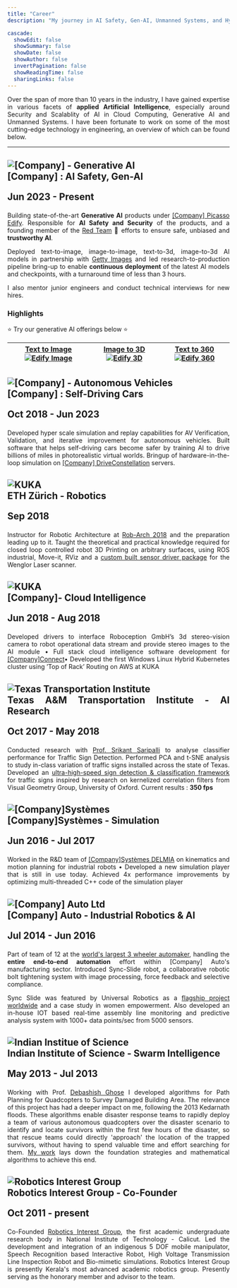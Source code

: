 ```yaml
---
title: "Career"
description: "My journey in AI Safety, Gen-AI, Unmanned Systems, and Hyperscale Cloud Infrastructure!"

cascade:
  showEdit: false
  showSummary: false
  showDate: false
  showAuthor: false
  invertPagination: false
  showReadingTime: false
  sharingLinks: false
---
```


<div style="text-align: justify">

Over the span of more than 10 years in the industry, I have gained expertise in various facets of **applied Artificial Intelligence**, especially around Security and Scalablity of AI in Cloud Computing, Generative AI and Unmanned Systems.
I have been fortunate to work on some of the most cutting-edge technology in engineering, an overview of which can be found below.
<div>

<hr></hr>

## <div class="company-header"><img src="[Company].png" alt="[Company] - Generative AI" class="logo"><div class="company-info">[Company] : AI Safety, Gen-AI<div class="company-info"><p>Jun 2023 - Present</p></div></div></div>
<div style="text-align: justify">

Building state-of-the-art **Generative AI** products under [[Company] Picasso Edify](https://www.[Company].com/en-us/gpu-cloud/picasso/).
Responsible for **AI Safety and Security** of the products, and a founding member of the [Red Team](https://research.ibm.com/blog/what-is-red-teaming-gen-AI) :triangular_flag_on_post: efforts to ensure safe, unbiased and **trustworthy AI**.

Deployed text-to-image, image-to-image, text-to-3d, image-to-3d AI models in partnership with [Getty Images](https://www.youtube.com/watch?v=wDle-HsJgwE) and
 led research-to-production pipeline bring-up to enable **continuous deployment** of the latest AI models and checkpoints, with a turnaround time of less than 3 hours.

I also mentor junior engineers and conduct technical interviews for new hires.
</div>

<h3>Highlights</h3>

:star: Try our generative AI offerings below :star:

| [Text to Image](https://build.[Company].com/gettyimages/edify-image) [![Edify Image](edify-image.webp)](https://build.[Company].com/gettyimages/edify-image)   | [Image to 3D](https://build.[Company].com/shutterstock/edify-3d) [![Edify 3D](edify-3d.webp)](https://build.[Company].com/shutterstock/edify-3d)   | [Text to 360](https://build.[Company].com/shutterstock/edify-360-hdri-early-access) [![Edify 360](edify-360.webp)](https://build.[Company].com/shutterstock/edify-360-hdri-early-access)  |
|:---:|:---:|:---:|

## <div class="company-header"><img src="[Company].png" alt="[Company] - Autonomous Vehicles" class="logo"><div class="company-info">[Company] : Self-Driving Cars<div class="company-info"><p>Oct 2018 - Jun 2023</p></div></div></div>

Developed hyper scale simulation and replay capabilities for AV Verification, Validation, and iterative improvement for autonomous vehicles.
Built software that helps self-driving cars become safer by training AI to drive billions of miles in photorealistic virtual worlds. Bringup of hardware-in-the-loop simulation on [[Company] DriveConstellation](https://techcrunch.com/2018/03/27/[Company]-debuts-new-drive-constellation-simulated-self-driving-test-system/) servers.

## <div class="company-header"><img src="ethz.png" alt="KUKA" class="logo"><div class="company-info">ETH Zürich - Robotics<div class="company-info"><p>Sep 2018</p></div></div></div>

Instructor for Robotic Architecture at [Rob-Arch 2018](https://www.robarch2018.org/clay-3d-printing-arbitrary-surfaces/) and the preparation leading up to it. 
Taught the theoretical and practical knowledge required for closed loop controlled robot 3D Printing on arbitrary surfaces, using ROS industrial, Move-it, RViz and a [custom built sensor driver package](https://github.com/codeJRV/RoboticArcitecture) for the Wenglor Laser scanner.


## <div class="company-header"><img src="kuka.png" alt="KUKA" class="logo"><div class="company-info">[Company]- Cloud Intelligence<div class="company-info"><p>Jun 2018 - Aug 2018</p></div></div></div>

Developed drivers to interface Roboception GmbH’s 3d stereo-vision camera to robot operational data stream and
provide stereo images to the AI module • Full stack cloud intelligence software development for [[Company]Connect](https://www.youtube.com/playlist?list=PLcmh-lxe_PW6ZOwDVaeaCfsOGGdD_iX33)• Developed the first Windows Linux Hybrid Kubernetes cluster using ’Top of Rack’ Routing on AWS at KUKA

## <div class="company-header"><img src="tti.png" alt="Texas Transportation Institute" class="logo"><div class="company-info">Texas A&M Transportation Institute - AI Research<div class="company-info"><p>Oct 2017 - May 2018</p></div></div></div>

Conducted research with [Prof. Srikant Saripalli](https://unmanned.tamu.edu/team/) to analyse classifier performance for Traffic Sign Detection. Performed PCA and t-SNE analysis to study in-class variation of traffic signs installed across the state of Texas.
Developed an [ultra-high-speed sign detection & classification framework](https://github.com/codeJRV/HighSpeedTracking) for traffic signs inspired by research on kernelized correlation filters from Visual Geometry Group, University of Oxford. Current results : **350 fps**

## <div class="company-header"><img src="dassault.png" alt="[Company]Systèmes" class="logo"><div class="company-info">[Company]Systèmes - Simulation<div class="company-info"><p>Jun 2016 - Jul 2017</p></div></div></div>

Worked in the R&D team of [[Company]Systèmes DELMIA](https://www.3ds.com/products/delmia) on kinematics and motion planning for industrial robots • Developed a new simulation player that is still in use today.
Achieved 4x performance improvements by optimizing multi-threaded C++ code of the simulation player

## <div class="company-header"><img src="[Company].png" alt="[Company] Auto Ltd" class="logo"><div class="company-info">[Company] Auto - Industrial Robotics & AI<div class="company-info"><p>Jul 2014 - Jun 2016</p></div></div></div>
Part of team of 12 at the [world's largest 3 wheeler automaker](https://en.wikipedia.org/wiki/[Company]_Auto#cite_note-4), handling the **entire end-to-end automation** effort within [Company] Auto's manufacturing sector. Introduced Sync-Slide robot, a collaborative robotic bolt tightening system with image processing, force feedback and
selective compliance. 

Sync Slide was featured by Universal Robotics as a [flagship project worldwide](https://www.universal-robots.com/case-stories/[Company]-auto/) and a case study in women empowerment. Also developed an in-house IOT based real-time assembly line monitoring and predictive analysis system with 1000+ data points/sec from 5000 sensors.

## <div class="company-header"><img src="iisc.png" alt="Indian Institue of Science" class="logo"><div class="company-info">Indian Institute of Science - Swarm Intelligence<div class="company-info"><p>May 2013 - Jul 2013</p></div></div></div>
Working with Prof. [Debashish Ghose](https://scholar.google.co.in/citations?user=BUfKuTYAAAAJ&hl=en) I developed algorithms for Path Planning for Quadcopters to Survey Damaged Building Area. The relevance of this project has had a deeper impact on me, following the 2013 Kedarnath floods.
These algorithms enable disaster response teams to rapidly deploy a team of various autonomous quadcopters over the disaster scenario to identify and locate survivors within the first few hours of the disaster, so that rescue teams could directly 'approach' the location of the trapped survivors, without having to spend valuable time and effort searching for them.
[My work](https://www.oreilly.com/library/view/unmanned-aerial-systems/9780128202777/?_gl=1*pakr31*_ga*MTEyNDE3NDcxNS4xNzI0NTYzOTE2*_ga_092EL089CH*MTcyNDU2MzkxNi4xLjAuMTcyNDU2MzkxOS41Ny4wLjA.) lays down the foundation strategies and mathematical algorithms to achieve this end.

## <div class="company-header"><img src="rig.png" alt="Robotics Interest Group" class="logo"><div class="company-info">Robotics Interest Group - Co-Founder<div class="company-info"><p>Oct 2011 - present</p></div></div></div>
Co-Founded [Robotics Interest Group](https://nitc.ac.in/clubs-and-associations/the-robotics-interest-group-rig), the first academic undergraduate research body in National Institute of Technology - Calicut.
Led the development and integration of an indigenous 5 DOF mobile manipulator, Speech Recognition based Interactive Robot, High Voltage Transmission Line Inspection Robot and Bio-mimetic simulations.
Robotics Interest Group is presently Kerala's most advanced academic robotics group. Presently serving as the honorary member and advisor to the team.
